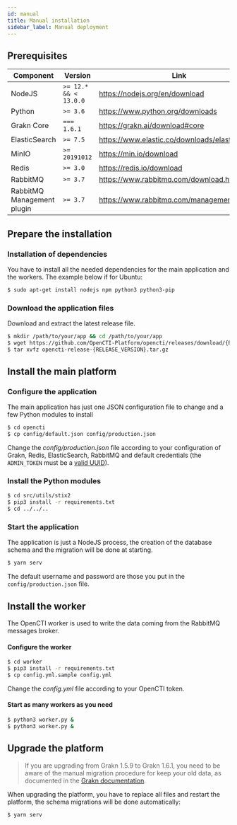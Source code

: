 ```yaml
---
id: manual
title: Manual installation
sidebar_label: Manual deployment
---
```


## Prerequisites

| Component                   | Version               | Link                                                      |
| ----------------------------|-----------------------| ----------------------------------------------------------|
| NodeJS                      | `>= 12.* && < 13.0.0` | https://nodejs.org/en/download                            |
| Python                      | `>= 3.6`              | https://www.python.org/downloads                          |
| Grakn Core                  | `=== 1.6.1`           | https://grakn.ai/download#core                            |
| ElasticSearch               | `>= 7.5`              | https://www.elastic.co/downloads/elasticsearch            |
| MinIO                       | `>= 20191012`         | https://min.io/download                                   |
| Redis                       | `>= 3.0`              | https://redis.io/download                                 |
| RabbitMQ                    | `>= 3.7`              | https://www.rabbitmq.com/download.html                    |
| RabbitMQ Management plugin  | `>= 3.7`              | https://www.rabbitmq.com/management.html                  |

## Prepare the installation

### Installation of dependencies

You have to install all the needed dependencies for the main application and the workers. The example below if for Ubuntu:

```bash
$ sudo apt-get install nodejs npm python3 python3-pip 
```

### Download the application files

Download and extract the latest release file.

```bash
$ mkdir /path/to/your/app && cd /path/to/your/app
$ wget https://github.com/OpenCTI-Platform/opencti/releases/download/{RELEASE_VERSION}/opencti-release-{RELEASE_VERSION}.tar.gz
$ tar xvfz opencti-release-{RELEASE_VERSION}.tar.gz
```

## Install the main platform

### Configure the application

The main application has just one JSON configuration file to change and a few Python modules to install

```bash
$ cd opencti
$ cp config/default.json config/production.json
```

Change the *config/production.json* file according to your configuration of Grakn, Redis, ElasticSearch, RabbitMQ and default credentials (the `ADMIN_TOKEN` must be a [valid UUID](https://www.uuidgenerator.net/)).

### Install the Python modules
```bash
$ cd src/utils/stix2
$ pip3 install -r requirements.txt
$ cd ../../..
```

### Start the application

The application is just a NodeJS process, the creation of the database schema and the migration will be done at starting.

```bash
$ yarn serv
```

The default username and password are those you put in the `config/production.json` file.

## Install the worker

The OpenCTI worker is used to write the data coming from the RabbitMQ messages broker.

#### Configure the worker

```bash
$ cd worker
$ pip3 install -r requirements.txt
$ cp config.yml.sample config.yml
```

Change the *config.yml* file according to your OpenCTI token.

#### Start as many workers as you need
```bash
$ python3 worker.py &
$ python3 worker.py &
```

## Upgrade the platform

> If you are upgrading from Grakn 1.5.9 to Grakn 1.6.1, you need to be aware of the manual migration procedure for keep your old data, as documented in the [Grakn documentation](https://dev.grakn.ai/docs/running-grakn/install-and-run).

When upgrading the platform, you have to replace all files and restart the platform, the schema migrations will be done automatically:

```bash
$ yarn serv
```